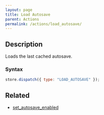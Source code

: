 ```yaml
---
layout: page
title: Load Autosave
parent: Actions
permalink: /actions/load_autosave/
---
```


## Description

Loads the last cached autosave.

### Syntax

```js
store.dispatch({ type: "LOAD_AUTOSAVE" });
```

## Related

- [set_autosave_enabled](./set_autosave_enabled.md)
